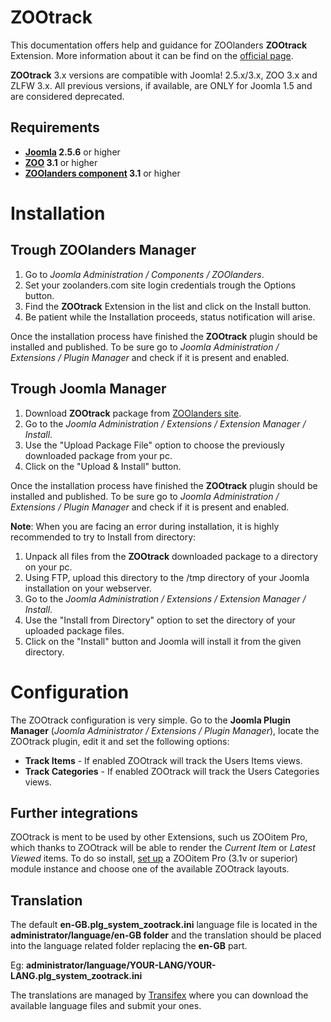 ZOOtrack
========

This documentation offers help and guidance for ZOOlanders **ZOOtrack** Extension. More information about it can be find on the [official page](https://www.zoolanders.com/extensions/zootrack).

**ZOOtrack** 3.x versions are compatible with Joomla! 2.5.x/3.x, ZOO 3.x and ZLFW 3.x. All previous versions, if available, are ONLY for Joomla 1.5 and are considered deprecated.

Requirements 
------------

* **[Joomla](http://www.joomla.org) 2.5.6** or higher
* **[ZOO](http://www.yootheme.com/zoo) 3.1** or higher
* **[ZOOlanders component](https://www.zoolanders.com/extensions/zoolanders) 3.1** or higher

Installation
============

Trough ZOOlanders Manager
-------------------------

1. Go to *Joomla Administration / Components / ZOOlanders*.
2. Set your zoolanders.com site login credentials trough the Options button.
3. Find the **ZOOtrack** Extension in the list and click on the Install button.
4. Be patient while the Installation proceeds, status notification will arise.

Once the installation process have finished the **ZOOtrack** plugin should be installed and published. To be sure go to *Joomla Administration / Extensions / Plugin Manager* and check if it is present and enabled.

Trough Joomla Manager
----------------------

1. Download **ZOOtrack** package from [ZOOlanders site](https://www.zoolanders.com/extensions/zootrack).
2. Go to the *Joomla Administration / Extensions / Extension Manager / Install*.
3. Use the "Upload Package File" option to choose the previously downloaded package from your pc.
4. Click on the "Upload & Install" button.

Once the installation process have finished the **ZOOtrack** plugin should be installed and published. To be sure go to *Joomla Administration / Extensions / Plugin Manager* and check if it is present and enabled.

**Note**: When you are facing an error during installation, it is highly recommended to try to Install from directory:

1. Unpack all files from the **ZOOtrack** downloaded package to a directory on your pc.
2. Using FTP, upload this directory to the /tmp directory of your Joomla installation on your webserver.
3. Go to the *Joomla Administration / Extensions / Extension Manager / Install*.
4. Use the "Install from Directory" option to set the directory of your uploaded package files.
5. Click on the "Install" button and Joomla will install it from the given directory.

Configuration
=============

The ZOOtrack configuration is very simple. Go to the **Joomla Plugin Manager** (*Joomla Administrator / Extensions / Plugin Manager*), locate the ZOOtrack plugin, edit it and set the following options:

* **Track Items** - If enabled ZOOtrack will track the Users Items views.
* **Track Categories** - If enabled ZOOtrack will track the Users Categories views.

Further integrations
--------------------

ZOOtrack is ment to be used by other Extensions, such us ZOOitem Pro, which thanks to ZOOtrack will be able to render the *Current Item* or *Latest Viewed* items. To do so install, [set up](http://joolanders.github.io/newdocs/?zooitempro#configuration) a ZOOitem Pro (3.1v or superior) module instance and choose one of the available ZOOtrack layouts.

Translation
-----------

The default **en-GB.plg_system_zootrack.ini** language file is located in the **administrator/language/en-GB folder** and the translation should be placed into the language related folder replacing the **en-GB** part.

Eg: **administrator/language/YOUR-LANG/YOUR-LANG.plg_system_zootrack.ini**

The translations are managed by [Transifex](https://www.transifex.com/projects/p/zoolanders/) where you can download the available language files and submit your ones.

